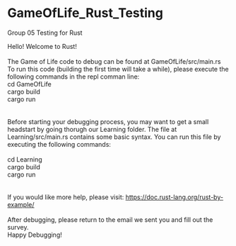 # GameOfLife_Rust_Testing
Group 05 Testing for Rust


Hello!
Welcome to Rust!
</br>
</br>
The Game of Life code to debug can be found at GameOfLife/src/main.rs </br>
To run this code (building the first time will take a while), please execute the following commands in the repl comman line:
</br>
cd GameOfLife </br>
cargo build </br>
cargo run </br>
</br>
</br>
Before starting your debugging process, you may want to get a small headstart by going thorugh our Learning folder. The file at Learning/src/main.rs contains some basic syntax. You can run this file by executing the following commands: </br>
</br>
cd Learning </br>
cargo build </br>
cargo run </br>
</br>
</br>
If you would like more help, please visit: https://doc.rust-lang.org/rust-by-example/
</br>
</br>
After debugging, please return to the email we sent you and fill out the survey. </br>
Happy Debugging!
